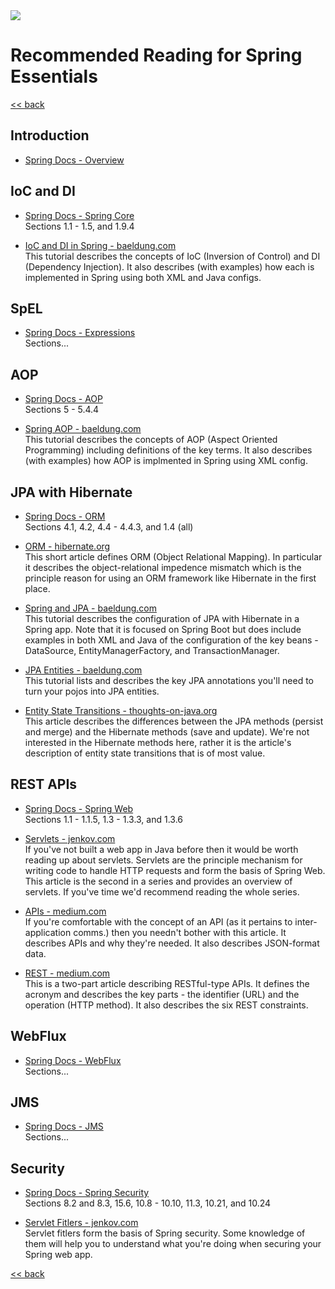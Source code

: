 <img src="https://github.com/stayahead-training/shared/blob/master/stayahead.png" />

# Recommended Reading for Spring Essentials

[<< back](../README.md)

## Introduction

- [Spring Docs - Overview](https://docs.spring.io/spring/docs/5.2.2.RELEASE/spring-framework-reference/overview.html#overview)

## IoC and DI

- [Spring Docs - Spring Core](https://docs.spring.io/spring/docs/5.2.2.RELEASE/spring-framework-reference/core.html#spring-core)<br />Sections 1.1 - 1.5, and 1.9.4

- [IoC and DI in Spring - baeldung.com](https://www.baeldung.com/inversion-control-and-dependency-injection-in-spring)<br />
This tutorial describes the concepts of IoC (Inversion of Control) and DI (Dependency Injection). It also describes (with examples) how each is implemented in Spring using both XML and Java configs.

## SpEL

- [Spring Docs - Expressions](https://docs.spring.io/spring/docs/current/spring-framework-reference/core.html#expressions)<br />Sections...

## AOP

- [Spring Docs - AOP](https://docs.spring.io/spring/docs/5.2.2.RELEASE/spring-framework-reference/core.html#aop)<br />Sections 5 - 5.4.4

- [Spring AOP - baeldung.com](https://www.baeldung.com/spring-aop)<br />
This tutorial describes the concepts of AOP (Aspect Oriented Programming) including definitions of the key terms. It also describes (with examples) how AOP is implmented in Spring using XML config.

## JPA with Hibernate

- [Spring Docs - ORM](https://docs.spring.io/spring/docs/5.2.2.RELEASE/spring-framework-reference/data-access.html#orm)<br />Sections 4.1, 4.2, 4.4 - 4.4.3, and 1.4 (all)

- [ORM - hibernate.org](https://hibernate.org/orm/what-is-an-orm/)<br />
This short article defines ORM (Object Relational Mapping). In particular it describes the object-relational impedence mismatch which is the principle reason for using an ORM framework like Hibernate in the first place.

- [Spring and JPA - baeldung.com](https://www.baeldung.com/the-persistence-layer-with-spring-and-jpa)<br />
This tutorial describes the configuration of JPA with Hibernate in a Spring app. Note that it is focused on Spring Boot but does include examples in both XML and Java of the configuration of the key beans - DataSource, EntityManagerFactory, and TransactionManager.

- [JPA Entities - baeldung.com](https://www.baeldung.com/jpa-entities)<br />
This tutorial lists and describes the key JPA annotations you'll need to turn your pojos into JPA entities.

- [Entity State Transitions - thoughts-on-java.org](https://thoughts-on-java.org/persist-save-merge-saveorupdate-whats-difference-one-use/)<br />
This article describes the differences between the JPA methods (persist and merge) and the Hibernate methods (save and update). We're not interested in the Hibernate methods here, rather it is the article's description of entity state transitions that is of most value.

## REST APIs

- [Spring Docs - Spring Web](https://docs.spring.io/spring/docs/5.2.2.RELEASE/spring-framework-reference/web.html#spring-web)<br />Sections 1.1 - 1.1.5, 1.3 - 1.3.3, and 1.3.6

- [Servlets - jenkov.com](http://tutorials.jenkov.com/java-servlets/overview.html)<br />
If you've not built a web app in Java before then it would be worth reading up about servlets. Servlets are the principle mechanism for writing code to handle HTTP requests and form the basis of Spring Web. This article is the second in a series and provides an overview of servlets. If you've time we'd recommend reading the whole series.

- [APIs - medium.com](https://medium.com/@perrysetgo/what-exactly-is-an-api-69f36968a41f)<br />
If you're comfortable with the concept of an API (as it pertains to inter-application comms.) then you needn't bother with this article. It describes APIs and why they're needed. It also describes JSON-format data.

- [REST - medium.com](https://medium.com/extend/what-is-rest-a-simple-explanation-for-beginners-part-1-introduction-b4a072f8740f)<br />
This is a two-part article describing RESTful-type APIs. It defines the acronym and describes the key parts - the identifier (URL) and the operation (HTTP method). It also describes the six REST constraints.

## WebFlux

- [Spring Docs - WebFlux](https://docs.spring.io/spring/docs/current/spring-framework-reference/web-reactive.html#webflux)<br />Sections...

## JMS

- [Spring Docs - JMS](https://docs.spring.io/spring/docs/current/spring-framework-reference/integration.html#jms)<br />Sections...

## Security

- [Spring Docs - Spring Security](https://docs.spring.io/spring-security/site/docs/current/reference/htmlsingle/)<br />Sections 8.2 and 8.3, 15.6, 10.8 - 10.10, 11.3, 10.21, and 10.24

- [Servlet Fitlers - jenkov.com](http://tutorials.jenkov.com/java-servlets/servlet-filters.html)<br />
Servlet fitlers form the basis of Spring security. Some knowledge of them will help you to understand what you're doing when securing your Spring web app.

[<< back](../README.md)